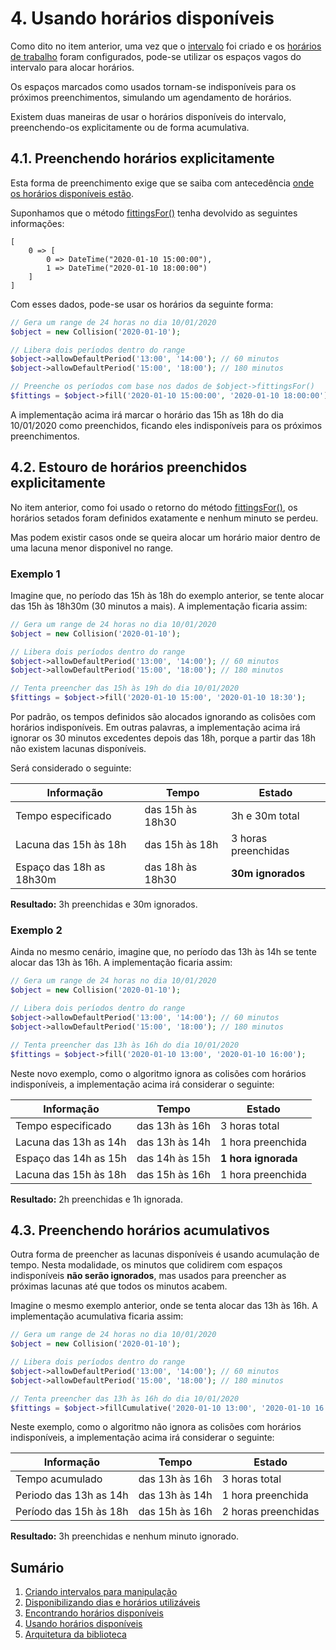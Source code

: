 # 4. Usando horários disponíveis

Como dito no item anterior, uma vez que o [intervalo](ranges.md) foi criado e os [horários de trabalho](allowance.md) foram configurados, pode-se utilizar os espaços vagos do intervalo para alocar horários.

Os espaços marcados como usados tornam-se indisponíveis para os próximos preenchimentos, simulando um agendamento de horários.

Existem duas maneiras de usar o horários disponíveis do intervalo, preenchendo-os explicitamente ou de forma acumulativa.

## 4.1. Preenchendo horários explicitamente

Esta forma de preenchimento exige que se saiba com antecedência [onde os horários disponíveis estão](search.md).

Suponhamos que o método [fittingsFor()](search.md) tenha devolvido as seguintes informações:

```
[
    0 => [
        0 => DateTime("2020-01-10 15:00:00"),
        1 => DateTime("2020-01-10 18:00:00")
    ]
]
```

Com esses dados, pode-se usar os horários da seguinte forma:

```php
// Gera um range de 24 horas no dia 10/01/2020
$object = new Collision('2020-01-10');

// Libera dois períodos dentro do range
$object->allowDefaultPeriod('13:00', '14:00'); // 60 minutos
$object->allowDefaultPeriod('15:00', '18:00'); // 180 minutos

// Preenche os períodos com base nos dados de $object->fittingsFor()
$fittings = $object->fill('2020-01-10 15:00:00', '2020-01-10 18:00:00');
```

A implementação acima irá marcar o horário das 15h as 18h do dia 10/01/2020 como preenchidos, ficando eles indisponíveis para os próximos preenchimentos.

## 4.2. Estouro de horários preenchidos explicitamente

No item anterior, como foi usado o retorno do método [fittingsFor()](search.md), os horários setados foram definidos exatamente e nenhum minuto se perdeu.

Mas podem existir casos onde se queira alocar um horário maior dentro de uma lacuna menor disponivel no range.

### Exemplo 1

Imagine que, no período das 15h às 18h do exemplo anterior, se tente alocar das 15h às 18h30m (30 minutos a mais). A implementação ficaria assim:

```php
// Gera um range de 24 horas no dia 10/01/2020
$object = new Collision('2020-01-10');

// Libera dois períodos dentro do range
$object->allowDefaultPeriod('13:00', '14:00'); // 60 minutos
$object->allowDefaultPeriod('15:00', '18:00'); // 180 minutos

// Tenta preencher das 15h às 19h do dia 10/01/2020
$fittings = $object->fill('2020-01-10 15:00', '2020-01-10 18:30');
```

Por padrão, os tempos definidos são alocados ignorando as colisões com horários indisponíveis. Em outras palavras, a implementação acima irá ignorar os 30 minutos excedentes depois das 18h, porque a partir das 18h não existem lacunas disponíveis.

Será considerado o seguinte:

| Informação               | Tempo            | Estado              |
| ------------------------ |----------------- | ------------------- |
| Tempo especificado       | das 15h às 18h30 | 3h e 30m total      |
| Lacuna das 15h às 18h    | das 15h às 18h   | 3 horas preenchidas |
| Espaço das 18h as 18h30m | das 18h às 18h30 | **30m ignorados**   |

**Resultado:** 3h preenchidas e 30m ignorados.

### Exemplo 2

Ainda no mesmo cenário, imagine que, no período das 13h às 14h se tente alocar das 13h às 16h. A implementação ficaria assim:

```php
// Gera um range de 24 horas no dia 10/01/2020
$object = new Collision('2020-01-10');

// Libera dois períodos dentro do range
$object->allowDefaultPeriod('13:00', '14:00'); // 60 minutos
$object->allowDefaultPeriod('15:00', '18:00'); // 180 minutos

// Tenta preencher das 13h às 16h do dia 10/01/2020
$fittings = $object->fill('2020-01-10 13:00', '2020-01-10 16:00');
```

Neste novo exemplo, como o algoritmo ignora as colisões com horários indisponíveis, a implementação acima irá considerar o seguinte:

| Informação               | Tempo            | Estado              |
| ---------------------- |----------------- | ------------------- |
| Tempo especificado     | das 13h às 16h   | 3 horas total       |
| Lacuna das 13h as 14h  | das 13h às 14h   | 1 hora preenchida   |
| Espaço das 14h as 15h  | das 14h às 15h   | **1 hora ignorada** |
| Lacuna das 15h às 18h  | das 15h às 16h   | 1 hora preenchida   |

**Resultado:** 2h preenchidas e 1h ignorada.


## 4.3. Preenchendo horários acumulativos

Outra forma de preencher as lacunas disponíveis é usando acumulação de tempo. Nesta modalidade, os minutos que colidirem com espaços indisponíveis **não serão ignorados**, mas usados para preencher as próximas lacunas até que todos os minutos acabem.

Imagine o mesmo exemplo anterior, onde se tenta alocar das 13h às 16h. A implementação acumulativa ficaria assim:

```php
// Gera um range de 24 horas no dia 10/01/2020
$object = new Collision('2020-01-10');

// Libera dois períodos dentro do range
$object->allowDefaultPeriod('13:00', '14:00'); // 60 minutos
$object->allowDefaultPeriod('15:00', '18:00'); // 180 minutos

// Tenta preencher das 13h às 16h do dia 10/01/2020
$fittings = $object->fillCumulative('2020-01-10 13:00', '2020-01-10 16:00');
```

Neste exemplo, como o algoritmo não ignora as colisões com horários indisponíveis, a implementação acima irá considerar o seguinte:

| Informação               | Tempo            | Estado              |
| ---------------------- |----------------- | ------------------- |
| Tempo acumulado        | das 13h às 16h   | 3 horas total       |
| Periodo das 13h as 14h | das 13h às 14h   | 1 hora preenchida   |
| Período das 15h às 18h | das 15h às 16h   | 2 horas preenchidas |

**Resultado:** 3h preenchidas e nenhum minuto ignorado.

## Sumário

1.   [Criando intervalos para manipulação](ranges.md)
2.   [Disponibilizando dias e horários utilizáveis](allowance.md)
3.   [Encontrando horários disponíveis](search.md)
4.   [Usando horários disponíveis](fitting.md)
5.   [Arquitetura da biblioteca](architecture.md)
